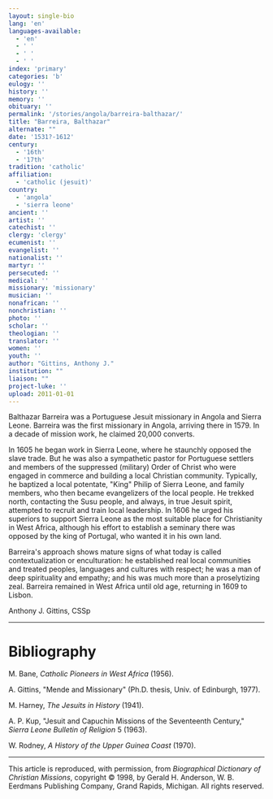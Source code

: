 ```yaml
---
layout: single-bio
lang: 'en'
languages-available:
  - 'en'
  - ' '
  - ' '
  - ' '
index: 'primary'
categories: 'b'
eulogy: ''
history: ''
memory: ''
obituary: ''
permalink: '/stories/angola/barreira-balthazar/'
title: "Barreira, Balthazar"
alternate: ""
date: '1531?-1612'
century:
  - '16th'
  - '17th'
tradition: 'catholic'
affiliation:
  - 'catholic (jesuit)'
country:
  - 'angola'
  - 'sierra leone'
ancient: ''
artist: ''
catechist: ''
clergy: 'clergy'
ecumenist: ''
evangelist: ''
nationalist: ''
martyr: ''
persecuted: ''
medical: ''
missionary: 'missionary'
musician: ''
nonafrican: ''
nonchristian: ''
photo: ''
scholar: ''
theologian: ''
translator: ''
women: ''
youth: ''
author: "Gittins, Anthony J."
institution: ""
liaison: ""
project-luke: ''
upload: 2011-01-01
---
```




Balthazar Barreira was a Portuguese Jesuit missionary in Angola and Sierra Leone. Barreira was the first missionary in Angola, arriving there in 1579. In a decade of mission work, he claimed 20,000 converts.

In 1605 he began work in Sierra Leone, where he staunchly opposed the slave trade. But he was also a sympathetic pastor for Portuguese settlers and members of the suppressed (military) Order of Christ who were engaged in commerce and building a local Christian community. Typically, he baptized a local potentate, "King" Philip of Sierra Leone, and family members, who then became evangelizers of the local people. He trekked north, contacting the Susu people, and always, in true Jesuit spirit, attempted to recruit and train local leadership. In 1606 he urged his superiors to support Sierra Leone as the most suitable place for Christianity in West Africa, although his effort to establish a seminary there was opposed by the king of Portugal, who wanted it in his own land.

Barreira's approach shows mature signs of what today is called contextualization or enculturation: he established real local communities and treated peoples, languages and cultures with respect; he was a man of deep spirituality and empathy; and his was much more than a proselytizing zeal. Barreira remained in West Africa until old age, returning in 1609 to Lisbon.

Anthony J. Gittins, CSSp

---

# Bibliography

M. Bane, *Catholic Pioneers in West Africa* (1956).

A. Gittins, "Mende and Missionary" (Ph.D. thesis, Univ. of Edinburgh, 1977).

M. Harney, *The Jesuits in History* (1941).

A. P. Kup, "Jesuit and Capuchin Missions of the Seventeenth Century," *Sierra Leone Bulletin of Religion* 5 (1963).

W. Rodney, *A History of the Upper Guinea Coast* (1970).

---

This article is reproduced, with permission, from *Biographical Dictionary of Christian Missions*, copyright © 1998, by Gerald H. Anderson, W. B. Eerdmans Publishing Company, Grand Rapids, Michigan. All rights reserved.
